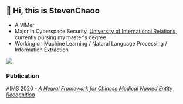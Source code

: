 ## 👋 Hi, this is StevenChaoo

- A VIMer
- Major in Cyberspace Security, [University of International Relations](https://www.uir.cn), currently pursing my master's degree
- Working on Machine Learning / Natural Language Processing / Information Extraction

![](https://github-readme-stats.vercel.app/api?username=StevenChaoo&show_icons=true&bg_color=30,e96443,904e95&title_color=fff&text_color=fff)

### Publication

AIMS 2020 - [*A Neural Framework for Chinese Medical Named Entity Recognition*](https://link.springer.com/chapter/10.1007/978-3-030-59605-7_6)

